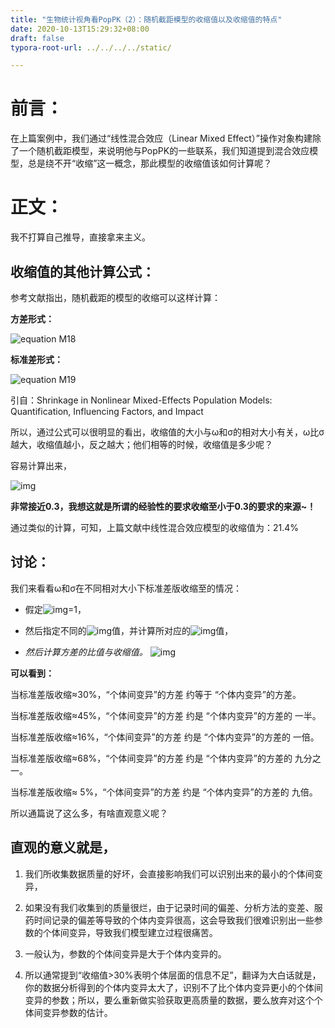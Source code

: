 ```yaml
---
title: "生物统计视角看PopPK（2）：随机截距模型的收缩值以及收缩值的特点"
date: 2020-10-13T15:29:32+08:00
draft: false
typora-root-url: ../../../../static/

---
```


# 前言：

在上篇案例中，我们通过“线性混合效应（Linear Mixed Effect）”操作对象构建除了一个随机截距模型，来说明他与PopPK的一些联系，我们知道提到混合效应模型，总是绕不开“收缩”这一概念，那此模型的收缩值该如何计算呢？

# 正文：

我不打算自己推导，直接拿来主义。

## 收缩值的其他计算公式：

参考文献指出，随机截距的模型的收缩可以这样计算：

**方差形式：**

![equation M18](/images/生物统计视角看PopPK（2）：随机截距模型的收缩值以及收缩值的特点/clip_image002.png)

**标准差形式：**

![equation M19](/images/生物统计视角看PopPK（2）：随机截距模型的收缩值以及收缩值的特点/clip_image004.png)

引自：Shrinkage in Nonlinear Mixed-Effects Population Models: Quantification, Influencing Factors, and Impact

 

所以，通过公式可以很明显的看出，收缩值的大小与ω和σ的相对大小有关，ω比σ越大，收缩值越小，反之越大；他们相等的时候，收缩值是多少呢？

容易计算出来，

![img](/images/生物统计视角看PopPK（2）：随机截距模型的收缩值以及收缩值的特点/clip_image006.png)

**非常接近0.3，我想这就是所谓的经验性的要求收缩至小于0.3的要求的来源~！**

通过类似的计算，可知，上篇文献中线性混合效应模型的收缩值为：21.4%

## 讨论：

我们来看看ω和σ在不同相对大小下标准差版收缩至的情况：

- 假定![img](/images/生物统计视角看PopPK（2）：随机截距模型的收缩值以及收缩值的特点/clip_image008.png)=1，

- 然后指定不同的![img](/images/生物统计视角看PopPK（2）：随机截距模型的收缩值以及收缩值的特点/clip_image010.png)值，并计算所对应的![img](/images/生物统计视角看PopPK（2）：随机截距模型的收缩值以及收缩值的特点/clip_image012.png)值，

- *然后计算方差的比值与收缩值。*
  ![img](/images/生物统计视角看PopPK（2）：随机截距模型的收缩值以及收缩值的特点/clip_image026.png)

**可以看到：**

当标准差版收缩≈30%，“个体间变异”的方差 约等于 “个体内变异”的方差。

当标准差版收缩≈45%，“个体间变异”的方差 约是 “个体内变异”的方差的 一半。

当标准差版收缩≈16%，“个体间变异”的方差 约是 “个体内变异”的方差的 一倍。

当标准差版收缩≈68%，“个体间变异”的方差 约是 “个体内变异”的方差的 九分之一。

当标准差版收缩≈ 5%，“个体间变异”的方差 约是 “个体内变异”的方差的 九倍。

所以通篇说了这么多，有啥直观意义呢？

## 直观的意义就是，

1. 我们所收集数据质量的好坏，会直接影响我们可以识别出来的最小的个体间变异，

2. 如果没有我们收集到的质量很烂，由于记录时间的偏差、分析方法的变差、服药时间记录的偏差等导致的个体内变异很高，这会导致我们很难识别出一些参数的个体间变异，导致我们模型建立过程很痛苦。

3. 一般认为，参数的个体间变异是大于个体内变异的。

4. 所以通常提到“收缩值>30%表明个体层面的信息不足”，翻译为大白话就是，你的数据分析得到的个体内变异太大了，识别不了比个体内变异更小的个体间变异的参数；所以，要么重新做实验获取更高质量的数据，要么放弃对这个个体间变异参数的估计。